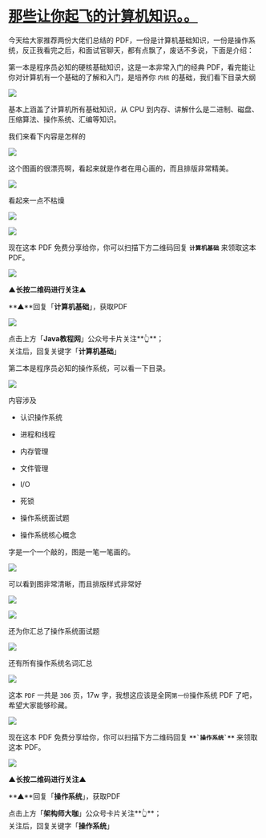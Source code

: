 # [那些让你起飞的计算机知识。。](https://mp.weixin.qq.com/s/n1C0aDCDtNRq8_m0FT_NUg)

今天给大家推荐两份大佬们总结的 PDF，一份是计算机基础知识，一份是操作系统，反正我看完之后，和面试官聊天，都有点飘了，废话不多说，下面是介绍：

第一本是程序员必知的硬核基础知识，这是一本非常入门的经典 PDF，看完能让你对计算机有一个基础的了解和入门，是培养你 `内核` 的基础，我们看下目录大纲  

![](https://mmbiz.qpic.cn/mmbiz_png/A3ibcic1Xe0iaTo0PgEghzOx6tAM4k7X04GJdFkNaCY81iaHGk9XUBMIzNrkLXw09gZvqUznaicf4l7rWkDrBxEsfNw/640?wx_fmt=png)

基本上涵盖了计算机所有基础知识，从 CPU 到内存、讲解什么是二进制、磁盘、压缩算法、操作系统、汇编等知识。

我们来看下内容是怎样的

![](https://mmbiz.qpic.cn/mmbiz_png/A3ibcic1Xe0iaTo0PgEghzOx6tAM4k7X04GofPXzlVHYojFSh0Nt0e4IhyCBPHkZicJ2Ey3WRgRSUjXlg4RxCvBPgg/640?wx_fmt=png)

这个图画的很漂亮啊，看起来就是作者在用心画的，而且排版非常精美。

![](https://mmbiz.qpic.cn/mmbiz_png/A3ibcic1Xe0iaTo0PgEghzOx6tAM4k7X04GuKKZWrciaxAw1xwjIH8EkYt8pb5qfxJC0r2nG2sGDFtD2H5dliaMgxGw/640?wx_fmt=png)

看起来一点不枯燥

![](https://mmbiz.qpic.cn/mmbiz_png/A3ibcic1Xe0iaTo0PgEghzOx6tAM4k7X04Gh1bsrtHetKzBRvoG2HtrM4P9dshrXuce4bn5Fz6xlJhN8kSkibEmfUA/640?wx_fmt=png)

![](https://mmbiz.qpic.cn/mmbiz_png/A3ibcic1Xe0iaTo0PgEghzOx6tAM4k7X04GWxIzSee3v3on5lX8YYpppNTOl7Lx7QBXH6DRkxib6Dfc9X1ytElIZcw/640?wx_fmt=png)

现在这本 PDF 免费分享给你，你可以扫描下方二维码回复 **`计算机基础`** 来领取这本 PDF。

![](https://mmbiz.qpic.cn/mmbiz_jpg/EnFgydA9oz4D4CugxzemVRWnBf6XGlrT0ic49RJ5vuj66DEGGZr9sfn3gV1IiaIBFz3k8yLvQsibXLoiapX4EM9hVA/640?wx_fmt=jpeg)

**▲长按二维码进行关注▲**

**▲**回复「**计算机基础**」，获取PDF

**![](https://mmbiz.qpic.cn/mmbiz_jpg/PgqYrEEtEnqE35CaTe9hBxLia3XupUdKl5nmQA9Acibs4bcmaUJQ9csgBtLD4EAZXtC84h5FibXKkCNiaaV6SxVWtw/640?wx_fmt=jpeg)**

点击上方「**Java教程网**」公众号卡片关注**👆**；  
关注后，回复关键字「**计算机基础**」

第二本是程序员必知的操作系统，可以看一下目录。

![](https://mmbiz.qpic.cn/mmbiz_png/A3ibcic1Xe0iaTo0PgEghzOx6tAM4k7X04GdvqibxT6ia0cnh5icINciaT9L0P6Rl99oicEM2aG28ibn87kzvkNmwlWf0aA/640?wx_fmt=png)

内容涉及

-   认识操作系统
    
-   进程和线程
    
-   内存管理
    
-   文件管理
    
-   I/O
    
-   死锁
    
-   操作系统面试题
    
-   操作系统核心概念
    

字是一个一个敲的，图是一笔一笔画的。

![](https://mmbiz.qpic.cn/mmbiz_png/A3ibcic1Xe0iaTo0PgEghzOx6tAM4k7X04GayvvZex5HWREU3QY9IDKWu6TZdkOb3GRBb8wPBGibVsmLfzYcbmxeog/640?wx_fmt=png)

可以看到图非常清晰，而且排版样式非常好

![](https://mmbiz.qpic.cn/mmbiz_png/A3ibcic1Xe0iaTo0PgEghzOx6tAM4k7X04GlWibVUBia6zeLADkCrraicQftHquDC3iaFgmpArcfaTgvZicAq2icICmDkbg/640?wx_fmt=png)

![](https://mmbiz.qpic.cn/mmbiz_png/A3ibcic1Xe0iaTo0PgEghzOx6tAM4k7X04G1WmaicvhUhY3mPK6q3hiaZ5UQ4icKANeP5Omybte9TPasiaLBA6anDUZ1Q/640?wx_fmt=png)

还为你汇总了操作系统面试题

![](https://mmbiz.qpic.cn/mmbiz_png/A3ibcic1Xe0iaTo0PgEghzOx6tAM4k7X04G2qKKmLicxQoOY07akR9SLM9G3Jm7bdt5mCN1726SpcCibTLh85sjYnQQ/640?wx_fmt=png)

还有所有操作系统名词汇总

![](https://mmbiz.qpic.cn/mmbiz_png/A3ibcic1Xe0iaTo0PgEghzOx6tAM4k7X04GDOicwdzXsd8IrExkNhQjxTsg7sjwLRwKKmSKoGicGXDb5ic1jzXsl0D7A/640?wx_fmt=png)

这本 `PDF` 一共是 `306` 页，17w 字，我想这应该是全网`第一份`操作系统 PDF 了吧，希望大家能够珍藏。

![](https://mmbiz.qpic.cn/mmbiz_png/A3ibcic1Xe0iaTo0PgEghzOx6tAM4k7X04GwrRiahQwU9zvI0EKTH2uFh6Ke9qHLX5I5oEAoYvNGyiabOSpEcbXvnfQ/640?wx_fmt=png)

现在这本 PDF 免费分享给你，你可以扫描下方二维码回复 **``**`操作系统`**``** 来领取这本 PDF。

![](https://mmbiz.qpic.cn/mmbiz_jpg/EnFgydA9oz5XP1mfoicPDqVtjsPVvLI4IGvEgazFtOvxXK5MO5zjS3GGNobvMz6xibSt45icooLr2ee5dGjiboTgFg/640?wx_fmt=jpeg)

**▲长按二维码进行关注▲**

**▲**回复「**操作系统**」，获取PDF

点击上方「**架构师大咖**」公众号卡片关注**👆**；  
关注后，回复关键字「**操作系统**」
